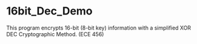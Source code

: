 # 16bit_Dec_Demo
This program encrypts 16-bit (8-bit key) information with a simplified XOR DEC Cryptographic Method. (ECE 456)
